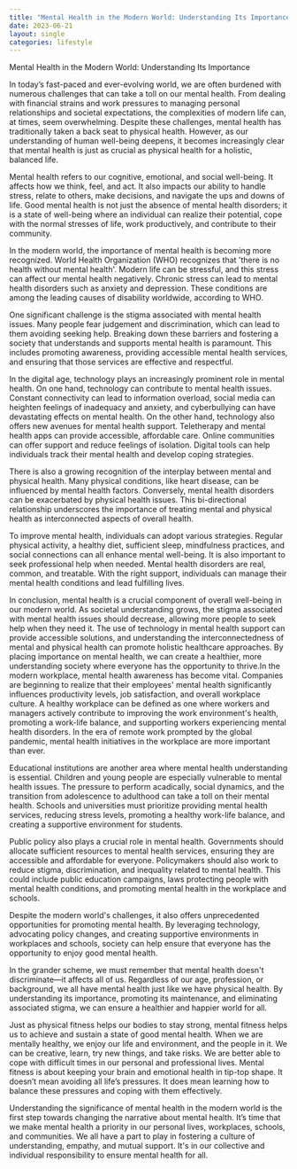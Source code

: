 ```yaml
---
title: "Mental Health in the Modern World: Understanding Its Importance"
date: 2023-06-21
layout: single
categories: lifestyle
---
```

Mental Health in the Modern World: Understanding Its Importance

In today’s fast-paced and ever-evolving world, we are often burdened with numerous challenges that can take a toll on our mental health. From dealing with financial strains and work pressures to managing personal relationships and societal expectations, the complexities of modern life can, at times, seem overwhelming. Despite these challenges, mental health has traditionally taken a back seat to physical health. However, as our understanding of human well-being deepens, it becomes increasingly clear that mental health is just as crucial as physical health for a holistic, balanced life.

Mental health refers to our cognitive, emotional, and social well-being. It affects how we think, feel, and act. It also impacts our ability to handle stress, relate to others, make decisions, and navigate the ups and downs of life. Good mental health is not just the absence of mental health disorders; it is a state of well-being where an individual can realize their potential, cope with the normal stresses of life, work productively, and contribute to their community.

In the modern world, the importance of mental health is becoming more recognized. World Health Organization (WHO) recognizes that 'there is no health without mental health'. Modern life can be stressful, and this stress can affect our mental health negatively. Chronic stress can lead to mental health disorders such as anxiety and depression. These conditions are among the leading causes of disability worldwide, according to WHO.

One significant challenge is the stigma associated with mental health issues. Many people fear judgement and discrimination, which can lead to them avoiding seeking help. Breaking down these barriers and fostering a society that understands and supports mental health is paramount. This includes promoting awareness, providing accessible mental health services, and ensuring that those services are effective and respectful.

In the digital age, technology plays an increasingly prominent role in mental health. On one hand, technology can contribute to mental health issues. Constant connectivity can lead to information overload, social media can heighten feelings of inadequacy and anxiety, and cyberbullying can have devastating effects on mental health. On the other hand, technology also offers new avenues for mental health support. Teletherapy and mental health apps can provide accessible, affordable care. Online communities can offer support and reduce feelings of isolation. Digital tools can help individuals track their mental health and develop coping strategies.

There is also a growing recognition of the interplay between mental and physical health. Many physical conditions, like heart disease, can be influenced by mental health factors. Conversely, mental health disorders can be exacerbated by physical health issues. This bi-directional relationship underscores the importance of treating mental and physical health as interconnected aspects of overall health.

To improve mental health, individuals can adopt various strategies. Regular physical activity, a healthy diet, sufficient sleep, mindfulness practices, and social connections can all enhance mental well-being. It is also important to seek professional help when needed. Mental health disorders are real, common, and treatable. With the right support, individuals can manage their mental health conditions and lead fulfilling lives.

In conclusion, mental health is a crucial component of overall well-being in our modern world. As societal understanding grows, the stigma associated with mental health issues should decrease, allowing more people to seek help when they need it. The use of technology in mental health support can provide accessible solutions, and understanding the interconnectedness of mental and physical health can promote holistic healthcare approaches. By placing importance on mental health, we can create a healthier, more understanding society where everyone has the opportunity to thrive.In the modern workplace, mental health awareness has become vital. Companies are beginning to realize that their employees' mental health significantly influences productivity levels, job satisfaction, and overall workplace culture. A healthy workplace can be defined as one where workers and managers actively contribute to improving the work environment's health, promoting a work-life balance, and supporting workers experiencing mental health disorders. In the era of remote work prompted by the global pandemic, mental health initiatives in the workplace are more important than ever.

Educational institutions are another area where mental health understanding is essential. Children and young people are especially vulnerable to mental health issues. The pressure to perform acadically, social dynamics, and the transition from adolescence to adulthood can take a toll on their mental health. Schools and universities must prioritize providing mental health services, reducing stress levels, promoting a healthy work-life balance, and creating a supportive environment for students.

Public policy also plays a crucial role in mental health. Governments should allocate sufficient resources to mental health services, ensuring they are accessible and affordable for everyone. Policymakers should also work to reduce stigma, discrimination, and inequality related to mental health. This could include public education campaigns, laws protecting people with mental health conditions, and promoting mental health in the workplace and schools.

Despite the modern world's challenges, it also offers unprecedented opportunities for promoting mental health. By leveraging technology, advocating policy changes, and creating supportive environments in workplaces and schools, society can help ensure that everyone has the opportunity to enjoy good mental health.

In the grander scheme, we must remember that mental health doesn't discriminate—it affects all of us. Regardless of our age, profession, or background, we all have mental health just like we have physical health. By understanding its importance, promoting its maintenance, and eliminating associated stigma, we can ensure a healthier and happier world for all.

Just as physical fitness helps our bodies to stay strong, mental fitness helps us to achieve and sustain a state of good mental health. When we are mentally healthy, we enjoy our life and environment, and the people in it. We can be creative, learn, try new things, and take risks. We are better able to cope with difficult times in our personal and professional lives. Mental fitness is about keeping your brain and emotional health in tip-top shape. It doesn’t mean avoiding all life’s pressures. It does mean learning how to balance these pressures and coping with them effectively.

Understanding the significance of mental health in the modern world is the first step towards changing the narrative about mental health. It’s time that we make mental health a priority in our personal lives, workplaces, schools, and communities. We all have a part to play in fostering a culture of understanding, empathy, and mutual support. It's in our collective and individual responsibility to ensure mental health for all.